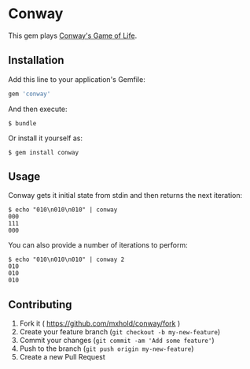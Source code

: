 # Conway

This gem plays [Conway's Game of
Life](https://en.wikipedia.org/wiki/Conway's_Game_of_Life).

## Installation

Add this line to your application's Gemfile:

```ruby
gem 'conway'
```

And then execute:

    $ bundle

Or install it yourself as:

    $ gem install conway

## Usage

Conway gets it initial state from stdin and then returns the next iteration:

```
$ echo "010\n010\n010" | conway
000
111
000
```

You can also provide a number of iterations to perform:

```
$ echo "010\n010\n010" | conway 2
010
010
010
```

## Contributing

1. Fork it ( https://github.com/mxhold/conway/fork )
2. Create your feature branch (`git checkout -b my-new-feature`)
3. Commit your changes (`git commit -am 'Add some feature'`)
4. Push to the branch (`git push origin my-new-feature`)
5. Create a new Pull Request
